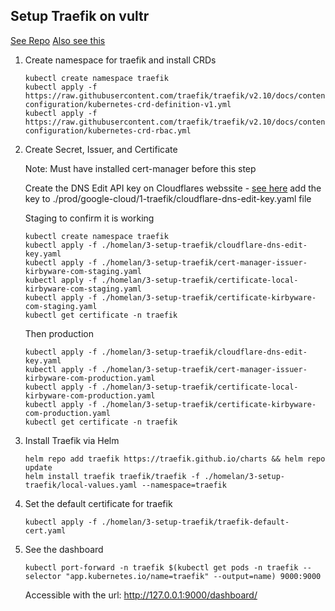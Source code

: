 ## Setup Traefik on vultr

[See Repo](https://github.com/traefik/traefik-helm-chart/tree/master)
[Also see this](https://admintuts.net/server-admin/how-to-deploy-traefik-to-google-kubernetes-engine/)

1. Create namespace for traefik and install CRDs
   ```
   kubectl create namespace traefik
   kubectl apply -f https://raw.githubusercontent.com/traefik/traefik/v2.10/docs/content/reference/dynamic-configuration/kubernetes-crd-definition-v1.yml
   kubectl apply -f https://raw.githubusercontent.com/traefik/traefik/v2.10/docs/content/reference/dynamic-configuration/kubernetes-crd-rbac.yml
   ```

2. Create Secret, Issuer, and Certificate

   Note:  Must have installed cert-manager before this step

   Create the DNS Edit API key on Cloudflares webssite - [see here](https://cert-manager.io/docs/configuration/acme/dns01/cloudflare/)
   add the key to ./prod/google-cloud/1-traefik/cloudflare-dns-edit-key.yaml file

   Staging to confirm it is working
   ```
   kubectl create namespace traefik
   kubectl apply -f ./homelan/3-setup-traefik/cloudflare-dns-edit-key.yaml
   kubectl apply -f ./homelan/3-setup-traefik/cert-manager-issuer-kirbyware-com-staging.yaml
   kubectl apply -f ./homelan/3-setup-traefik/certificate-local-kirbyware-com-staging.yaml
   kubectl apply -f ./homelan/3-setup-traefik/certificate-kirbyware-com-staging.yaml
   kubectl get certificate -n traefik
   ```
   
   Then production
   ```
   kubectl apply -f ./homelan/3-setup-traefik/cloudflare-dns-edit-key.yaml
   kubectl apply -f ./homelan/3-setup-traefik/cert-manager-issuer-kirbyware-com-production.yaml
   kubectl apply -f ./homelan/3-setup-traefik/certificate-local-kirbyware-com-production.yaml
   kubectl apply -f ./homelan/3-setup-traefik/certificate-kirbyware-com-production.yaml
   kubectl get certificate -n traefik
   ```


4. Install Traefik via Helm
   ```
   helm repo add traefik https://traefik.github.io/charts && helm repo update
   helm install traefik traefik/traefik -f ./homelan/3-setup-traefik/local-values.yaml --namespace=traefik
   ```

5. Set the default certificate for traefik
   ```
   kubectl apply -f ./homelan/3-setup-traefik/traefik-default-cert.yaml
   ```

6. See the dashboard
   ```
   kubectl port-forward -n traefik $(kubectl get pods -n traefik --selector "app.kubernetes.io/name=traefik" --output=name) 9000:9000
   ```
   Accessible with the url: http://127.0.0.1:9000/dashboard/